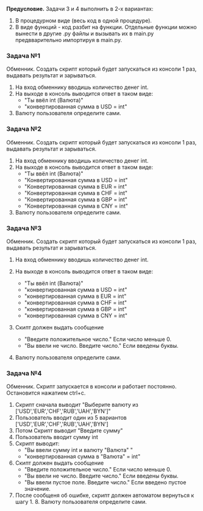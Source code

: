 **Предусловие.**
Задачи 3 и 4 выполнить в 2-х вариантах:
1) В процедурном виде (весь код в одной процедуре).
2) В виде функций - код разбит на функции. Отдельные функции можно вынести в другие .py файлы и вызывать их в main.py предвварительно импортируя в main.py.


### Задача №1
Обменник. Создать скрипт который будет запускаться из консоли 1 раз, выдавать результат и зарываться.

1. На вход обменнику вводишь количество денег int.
2. На выходе в консоль выводится ответ в таком виде:
    - "Ты ввёл int (Валюта)"
    - "конвертированная сумма в USD = int"                
3. Валюту пользователя определите сами.
                

### Задача №2  
Обменник. Создать скрипт который будет запускаться из консоли 1 раз, выдавать результат и зарываться. 

1. На вход обменнику вводишь количество денег int.
2. На выходе в консоль выводится ответ в таком виде:
    - "Ты ввёл int (Валюта)"
    - "Конвертированная сумма в USD = int"
    - "Конвертированная сумма в EUR = int"
    - "Конвертированная сумма в CHF = int"
    - "Конвертированная сумма в GBP = int"
    - "Конвертированная сумма в CNY = int"
3. Валюту пользователя определите сами.
                

### Задача №3
Обменник. Создать скрипт который будет запускаться из консоли 1 раз, выдавать результат и зарываться. 

1. На вход обменнику вводишь количество денег int.
2. На выходе в консоль выводится ответ в таком виде:
    - "Ты ввёл int (Валюта)"
    - "конвертированная сумма в USD = int"
    - "конвертированная сумма в EUR = int"
    - "конвертированная сумма в CHF = int"
    - "конвертированная сумма в GBP = int"
    - "конвертированная сумма в CNY = int"   
3. Скипт должен выдать сообщение 
    - "Введите положительное число." Если число меньше 0.
    - "Вы ввели не число. Введите число." Если введены буквы.

4. Валюту пользователя определите сами.
                
### Задача №4
Обменник. Скрипт запускается в консоли и работает постоянно. Остановится нажатием ctrl+c.

1. Скрипт сначала выводит "Выберите валюту из ['USD','EUR','CHF','RUB','UAH','BYN']"
2. Пользователь вводит один из 5 вариантов ['USD','EUR','CHF','RUB','UAH','BYN']
3. Потом Скрипт выводит "Введите сумму"
4. Пользователь вводит сумму int
5. Скрипт выводит:
    - "Вы ввели сумму int и валюту "Валюта" "
    - "конвертированная сумма в "Валюта" = int"
6. Скипт должен выдать сообщение 
    - "Введите положительное число." Если число меньше 0.
    - "Вы ввели не число. Введите число." Если введены буквы.
    - "Вы ввели пустое поле. Введите число." Если введено пустое значение.
7. После сообщеня об ошибке, скрипт должен автоматом вернуться к шагу 1.
    8. Валюту пользователя определите сами.
